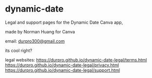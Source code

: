 # dynamic-date
Legal and support pages for the Dynamic Date Canva app,

made by Norman Huang for Canva


email: durpro300@gmail.com 

its cool right?

legal websites:
https://durpro.github.io/dynamic-date-legal/terms.html
https://durpro.github.io/dynamic-date-legal/privacy.html
https://durpro.github.io/dynamic-date-legal/support.html







